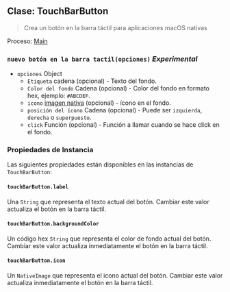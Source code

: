 ## Clase: TouchBarButton

> Crea un botón en la barra táctil para aplicaciones macOS nativas

Proceso: [Main](../tutorial/application-architecture.md#main-and-renderer-processes)

### `nuevo botón en la barra tactil(opciones)` *Experimental*

* `opciones` Object 
  * `Etiqueta` cadena (opcional) - Texto del fondo.
  * `Color del fondo` Cadena (opcional) - Color del fondo en formato hex, ejemplo: `#ABCDEF`.
  * `icono` [imagen nativa](native-image.md) (opcional) - ícono en el fondo.
  * `posición del ícono` Cadena (opcional) - Puede ser `izquierda`, `derecha` o `superpuesto`.
  * `click` Función (opcional) - Función a llamar cuando se hace click en el fondo.

### Propiedades de Instancia

Las siguientes propiedades están disponibles en las instancias de `TouchBarButton`:

#### `touchBarButton.label`

Una `String` que representa el texto actual del botón. Cambiar este valor actualiza el botón en la barra táctil.

#### `touchBarButton.backgroundColor`

Un código hex `String` que representa el color de fondo actual del botón. Cambiar este valor actualiza inmediatamente el botón en la barra táctil.

#### `touchBarButton.icon`

Un `NativeImage` que representa el icono actual del botón. Cambiar este valor actualiza inmediatamente el botón en la barra táctil.